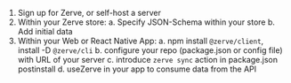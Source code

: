 1. Sign up for Zerve, or self-host a server
2. Within your Zerve store:
   a. Specify JSON-Schema within your store
   b. Add initial data
3. Within your Web or React Native App:
   a. npm install `@zerve/client`, install -D `@zerve/cli`
   b. configure your repo (package.json or config file) with URL of your server
   c. introduce `zerve sync` action in package.json postinstall
   d. useZerve in your app to consume data from the API
